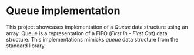 # Queue implementation
This project showcases implementation of a *Queue* data structure using an array. Queue is a representation of a FIFO (*First In - First Out*) data structure. This implementations mimicks *queue* data structure from the standard library. 
